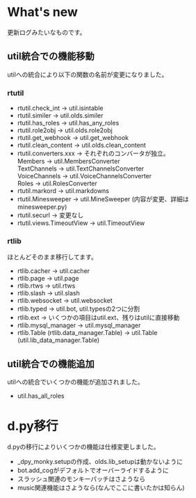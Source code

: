 # What's new
更新ログみたいなものです。

## util統合での機能移動
utilへの統合により以下の関数の名前が変更になりました。

### rtutil
* rtutil.check_int -> util.isintable
* rtutil.similer -> util.olds.similer
* rtutil.has_roles -> util.has_any_roles
* rtutil.role2obj -> util.olds.role2obj
* rtutil.get_webhook -> util.get_webhook
* rtutil.clean_content -> util.olds.clean_content
* rtutil.converters.xxx
    -> それぞれのコンバータが独立。  
    Members -> util.MembersConverter  
    TextChannels -> util.TextChannelsConverter  
    VoiceChannels -> util.VoiceChannelsConverter  
    Roles -> util.RolesConverter
* rtutil.markord -> util.markdowns
* rtutil.Minesweeper -> util.MineSweeper (内容が変更、詳細はminesweeper.py)
* rtutil.securl -> 変更なし
* rtutil.views.TimeoutView -> util.TimeoutView

### rtlib
ほとんどそのまま移行してます。
* rtlib.cacher -> util.cacher
* rtlib.page -> util.page
* rtlib.rtws -> util.rtws
* rtlib.slash -> util.slash
* rtlib.websocket -> util.websocket
* rtlib.typed -> util.bot, util.typesの2つに分割
* rtlib.ext -> いくつかの項目はutil.ext、残りはutilに直接移動
* rtlib.mysql_manager -> util.mysql_manager
* rtlib.Table (rtlib.data_manager.Table) -> util.Table (util.lib_data_manager.Table)

## util統合での機能追加
utilへの統合でいくつかの機能が追加されました。
* util.has_all_roles

# d.py移行
d.pyの移行によりいくつかの機能は仕様変更しました。
* _dpy_monky.setupの作成、olds.lib_setupは動かないように
* bot.add_cogがデフォルトでオーバーライドするように
* スラッシュ関連のモンキーパッチはさようなら
* music関連機能はさようなら(なんでここに書いたかは知らん)